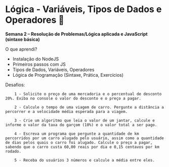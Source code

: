 # Lógica - Variáveis, Tipos de Dados e Operadores 🚀

**Semana 2 – Resolução de Problemas/Lógica aplicada e JavaScript (sintaxe básica)**

O que aprendi?

- Instalação do NodeJS
- Primeiros passos com JS
- Tipos de Dados, Variáveis, Operadores
- Lógica de Programação (Sintaxe, Prática, Exercícios)

Desafios:

```
    1 - Solicite o preço de uma mercadoria e o percentual de desconto 20%. Exiba no console o valor do desconto e o preço a pagar.

    2 - Calcule o tempo de uma viagem de carro. Pergunte a distância a percorrer e a velocidade média esperada para a viagem.

    3 - Crie um algoritmo que leia o valor de um jantar, calcule e informe o valor da taxa do garçom (10%) e o valor total a ser pago.

    4 - Escreva um programa que pergunte a quantidade de km percorridos por um carro alugado pelo usuário, assim como a quantidade de dias pelos quais o carro foi alugado. Calcule o preço a pagar, sabendo que o carro custa 60,00 reais por dia e 0,15 centavos por km rodado.

    5 - Receba do usuários 3 números e calcule a média entre eles.
```

